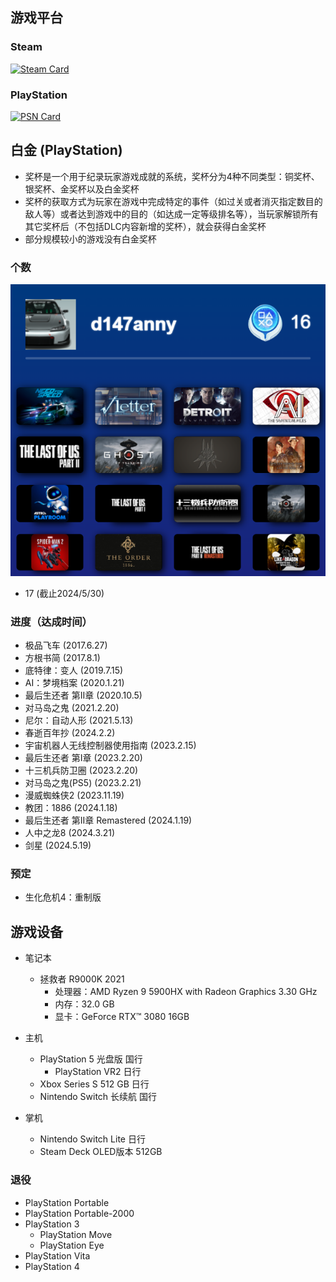 ## 游戏平台
### Steam
[![Steam Card](https://card.yuy1n.io/card/76561198236880648/solarized-light,en,badge,group,badges,games,reviews)](https://steamcommunity.com/id/1742353669/)

### PlayStation
[![PSN Card](https://card.psnprofiles.com/1/d147anny.png)](https://psnprofiles.com/d147anny)

## 白金 (PlayStation)
- 奖杯是一个用于纪录玩家游戏成就的系统，奖杯分为4种不同类型：铜奖杯、银奖杯、金奖杯以及白金奖杯
- 奖杯的获取方式为玩家在游戏中完成特定的事件（如过关或者消灭指定数目的敌人等）或者达到游戏中的目的（如达成一定等级排名等），当玩家解锁所有其它奖杯后（不包括DLC内容新增的奖杯），就会获得白金奖杯
- 部分规模较小的游戏没有白金奖杯
### 个数
![image](d147anny_mosaic.png)

- 17 (截止2024/5/30)
### 进度（达成时间）
- 极品飞车 (2017.6.27)
- 方根书简 (2017.8.1)
- 底特律：变人 (2019.7.15)
- AI：梦境档案 (2020.1.21)
- 最后生还者 第II章 (2020.10.5)
- 对马岛之鬼 (2021.2.20)
- 尼尔：自动人形 (2021.5.13)
- 春逝百年抄 (2024.2.2)
- 宇宙机器人无线控制器使用指南 (2023.2.15)
- 最后生还者 第I章 (2023.2.20)
- 十三机兵防卫圈 (2023.2.20)
- 对马岛之鬼(PS5) (2023.2.21)
- 漫威蜘蛛侠2 (2023.11.19)
- 教团：1886 (2024.1.18)
- 最后生还者 第II章 Remastered (2024.1.19)
- 人中之龙8 (2024.3.21)
- 剑星 (2024.5.19)
### 预定
- 生化危机4：重制版

## 游戏设备
- 笔记本
    - 拯救者 R9000K 2021 
        - 处理器：AMD Ryzen 9 5900HX with Radeon Graphics 3.30 GHz
        - 内存：32.0 GB
        - 显卡：GeForce RTX™ 3080 16GB

- 主机
    - PlayStation 5 光盘版 国行
        - PlayStation VR2 日行
    - Xbox Series S 512 GB 日行
    - Nintendo Switch 长续航 国行

- 掌机
    - Nintendo Switch Lite 日行
    - Steam Deck OLED版本 512GB

### 退役
- PlayStation Portable
- PlayStation Portable-2000
- PlayStation 3
    - PlayStation Move
    - PlayStation Eye
- PlayStation Vita
- PlayStation 4